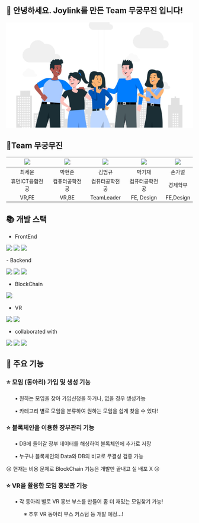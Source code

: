 ## 🙌 안녕하세요. Joylink를 만든 Team 무궁무진 입니다!
![mainpage](client/public/assets/mainpage.jpg)

## 🥇Team 무궁무진
|<img src="https://github.com/seyun00.png" width="80">|<img src="https://github.com/haenjuna.png" width="80">|<img src="https://github.com/Storyos.png" width="80">|<img src="https://github.com/forgetme-not.png" width="80">|<img src="https://github.com/Gaeol.png" width="80">|
| :---: | :---: | :---: | :---: | :---: |
|최세윤|박현준|김범규|박기재|손가얼|
|휴먼ICT융합전공|컴퓨터공학전공|컴퓨터공학전공|컴퓨터공학전공|경제학부|
|VR,FE|VR,BE| TeamLeader | FE, Design | FE,Design |

## 📚 개발 스택

- FrontEnd
<p><img src="https://img.shields.io/badge/react-61DAFB?style=flat-square&logo=react&logoColor=black"/>
<img src="https://img.shields.io/badge/tailwindcss-06B6D4?style=flat-square&logo=tailwindcss&logoColor=white"/>
<img src="https://img.shields.io/badge/Supabase-3FCF8E?style=flat-square&logo=Supabase&logoColor=white"/>
</p>
- Backend
<p><img src="https://img.shields.io/badge/Supabase-3FCF8E?style=flat-square&logo=Supabase&logoColor=white"/>
<img src="https://img.shields.io/badge/node.js-5FA04E?style=flat-square&logo=node.js&logoColor=white"/>
<img src="https://img.shields.io/badge/Express-000000?style=flat-square&logo=Express&logoColor=white"/>

- BlockChain
<p><img src="https://img.shields.io/badge/web3.js-F16822?style=flat-square&logo=web3.js&logoColor=white"/>

- VR
<p><img src="https://img.shields.io/badge/blender-E87D0D?style=flat-square&logo=blender&logoColor=white"/>
<img src="https://img.shields.io/badge/aframe-EF2D5E?style=flat-square&logo=aframe&logoColor=white"/>

- collaborated with
<p><img src="https://img.shields.io/badge/figma-F24E1E?style=flat-square&logo=figma&logoColor=white"/>
<img src="https://img.shields.io/badge/github-181717?style=flat-square&logo=github&logoColor=white"/>
<img src="https://img.shields.io/badge/trello-0052CC?style=flat-square&logo=trello&logoColor=white"/>

## 📌 주요 기능

### ⭐ 모임 (동아리) 가입 및 생성 기능
<ul>▪️ 원하는 모임을 찾아 가입신청을 하거나, 없을 경우 생성가능 </ul>
<ul>▪️ 카테고리 별로 모임을 분류하여 원하는 모임을 쉽게 찾을 수 있다!  </ul>

### ⭐ 블록체인을 이용한 장부관리 기능 
<ul> ▪️ DB에 들어갈 장부 데이터를 해싱하여 블록체인에 추가로 저장</ul>
<ul> ▪️ 누구나 블록체인의 Data와 DB의 비교로 무결성 검증 가능 </ul>
😢 현재는 비용 문제로 BlockChain 기능은 개발만 끝내고 실 배포 X 😢

### ⭐ VR을 활용한 모임 홍보관 기능
<ul> ▪️ 각 동아리 별로 VR 홍보 부스를 만들어 좀 더 재밌는 모임찾기 가능! 
<ul> ※ 추후 VR 동아리 부스 커스텀 등 개발 예정...! </ul>
</ul>
